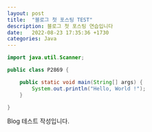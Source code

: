 ```yaml
---
layout: post
title:  "블로그 첫 포스팅 TEST"
description: 블로그 첫 포스팅 연습입니다
date:   2022-08-23 17:35:36 +1730
categories: Java
---
```


``` java
import java.util.Scanner;

public class P2869 {

	public static void main(String[] args) {
		System.out.println("Hello, World !");
	}

}

```

Blog 테스트 작성입니다.
